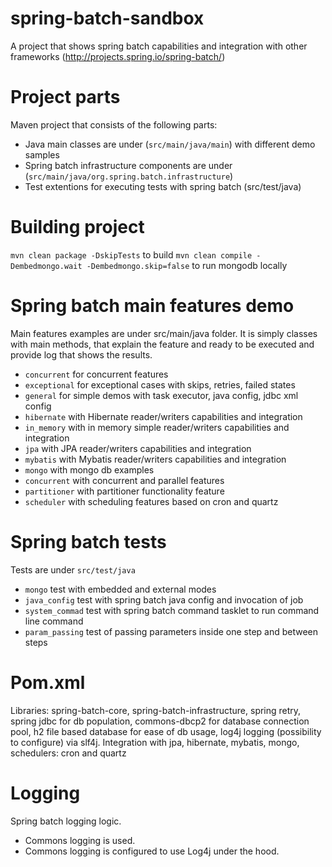 # spring-batch-sandbox
A project that shows spring batch capabilities and integration with other frameworks (http://projects.spring.io/spring-batch/)

# Project parts
Maven project that consists of the following parts:
- Java main classes are under (`src/main/java/main`) with different demo samples
- Spring batch infrastructure components are under (`src/main/java/org.spring.batch.infrastructure`)
- Test extentions for executing tests with spring batch (src/test/java)

# Building project
`mvn clean package -DskipTests` to build
`mvn clean compile -Dembedmongo.wait -Dembedmongo.skip=false` to run mongodb locally

# Spring batch main features demo
Main features examples are under src/main/java folder. It is simply classes with main methods, that explain the feature and ready to be executed and provide log that shows the results.
- `concurrent` for concurrent features
- `exceptional` for exceptional cases with skips, retries, failed states
- `general` for simple demos with task executor, java config, jdbc xml config
- `hibernate` with Hibernate reader/writers capabilities and integration
- `in_memory` with in memory simple reader/writers capabilities and integration
- `jpa` with JPA reader/writers capabilities and integration
- `mybatis` with Mybatis reader/writers capabilities and integration
- `mongo` with mongo db examples
- `concurrent` with concurrent and parallel features
- `partitioner` with partitioner functionality feature
- `scheduler` with scheduling features based on cron and quartz

#  Spring batch tests
Tests are under `src/test/java`
- `mongo` test with embedded and external modes
- `java_config` test with spring batch java config and invocation of job
- `system_commad` test with spring batch command tasklet to run command line command
- `param_passing` test of passing parameters inside one step and between steps

# Pom.xml
Libraries: spring-batch-core, spring-batch-infrastructure, spring retry, spring jdbc for db population, commons-dbcp2 for database connection pool, h2 file based database for ease of db usage, log4j logging (possibility to configure) via slf4j.
Integration with jpa, hibernate, mybatis, mongo, schedulers: cron and quartz

# Logging
Spring batch logging logic.
- Commons logging is used.
- Commons logging is configured to use Log4j under the hood.